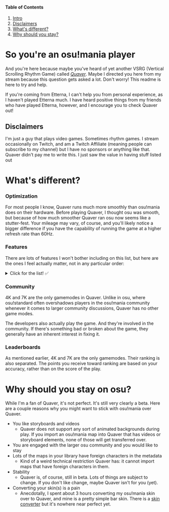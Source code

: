 #### Table of Contents
1. [Intro](#so-youre-an-osumania-player)
2. [Disclaimers](#disclaimers)
3. [What's different?](#whats-different)
4. [Why should you stay?](#why-should-you-stay-on-osu)


# So you're an osu!mania player
And you're here because maybe you've heard of yet another VSRG (Vertical Scrolling Rhythm Game) called [*Quaver*](https://store.steampowered.com/app/980610/Quaver/). Maybe I directed you here from my stream because this question gets asked a lot. Don't worry! This readme is here to try and help.

If you're coming from Etterna, I can't help you from personal experience, as I haven't played Etterna much. I have heard positive things from my friends who have played Etterna, however, and I encourage you to check Quaver out!

## Disclaimers

I'm just a guy that plays video games. Sometimes rhythm games. I stream occasionally on Twitch, and am a Twitch Affiliate (meaning people can subscribe to my channel) but I have no sponsors or anything like that. Quaver didn't pay me to write this. I just saw the value in having stuff listed out

# What's different?
### Optimization
For most people I know, Quaver runs much more smoothly than osu!mania does on their hardware. Before playing Quaver, I thought osu was smooth, but because of how much smoother Quaver ran osu now seems like a stutter-fest. Your mileage may vary, of course, and you'll likely notice a bigger difference if you have the capability of running the game at a higher refresh rate than 60Hz.

### Features
There are lots of features I won't bother including on this list, but here are the ones I feel actually matter, not in any particular order:

<details>
  <summary> Click for the list! ✅ </summary>

* Live Map Previews
* A much better editor
* Maps are downloadable in-game even without a donation
* The rate at which a song plays can be adjusted in 0.05x increments, from 0.50x to 2.00x, and those plays are rankable if on ranked songs

  ![Rates](/images/rates.png)



* Customizable judgment windows

  ![Judgments](/images/judgments.png)



* Hate LNs? There is an (unranked) NO LN mod you can apply to any map!
* Love LNs? There is an (unranked) FULL LN mod you can apply to any map!
* *Really* Love LNs? There is an (unranked) INVERSE mod you can apply to any map!
* LN starts and ends are treated as separate notes for scoring
* You can know before playing a map what % of the notes on the map are LNs

  ![LNPercent](/images/LNPercent.png)



* Highly acc-centric scoring system
* Much better (read: actually functional) tools for fixing offset
* Supports importing maps from osu!mania, Etterna, and other games
* Reverse SV, if you're into that
* 4K and 7K ranking is separated
* A more useful results screen
* Leaderboards on unranked songs^
* Multiplayer map uploads (You can share unsubmitted maps with players in your lobby)^
* And probably more useful features to come...!

(^) = Donator Features
</details>

### Community
4K and 7K are the only gamemodes in Quaver. Unlike in osu, where osu!standard often overshadows players in the osu!mania community whenever it comes to larger community discussions, Quaver has no other game modes.

The developers also actually play the game. And they're involved in the community. If there's something bad or broken about the game, they generally have an inherent interest in fixing it.

### Leaderboards
As mentioned earlier, 4K and 7K are the only gamemodes. Their ranking is also separated. The points you receive toward ranking are based on your accuracy, rather than on the score of the play.

# Why should you stay on osu?
While I'm a fan of Quaver, it's not perfect. It's still very clearly a beta. Here are a couple reasons why you might want to stick with osu!mania over Quaver.

* You like storyboards and videos
  * Quaver does not support any sort of animated backgrounds during play. If you import an osu!mania map into Quaver that has videos or storyboard elements, none of those will get transferred over.
* You are engaged with the larger osu community and you would like to stay
* Lots of the maps in your library have foreign characters in the metadata
  * Kind of a weird technical restriction Quaver has: it cannot import maps that have foreign characters in them.
* Stability
  * Quaver is, of course, still in beta. Lots of things are subject to change. If you don't like change, maybe Quaver isn't for you (yet).
* Converting your skin(s) is a pain
  * Anecdotally, I spent about 3 hours converting my osu!mania skin over to Quaver, and mine is a pretty simple bar skin. There is a [skin converter](https://rhythmgamers.net/QBC/) but it's nowhere near perfect yet.
